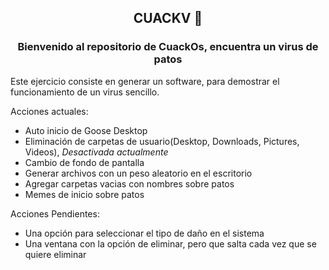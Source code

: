<p align="center" width="300">
   <h2 align="center" >CUACKV 🦆</h2>
   <h3 align="center">Bienvenido al repositorio de CuackOs, encuentra un virus de patos</h3>
</p>

Este ejercicio consiste en generar un software, para demostrar el funcionamiento de un virus sencillo.

Acciones actuales:
- Auto inicio de Goose Desktop
- Eliminación de carpetas de usuario(Desktop, Downloads, Pictures, Videos), *Desactivada actualmente*
- Cambio de fondo de pantalla
- Generar archivos con un peso aleatorio en el escritorio
- Agregar carpetas vacias con nombres sobre patos
- Memes de inicio sobre patos 


Acciones Pendientes: 
- Una opción para seleccionar el tipo de daño en el sistema
- Una ventana con la opción de eliminar, pero que salta cada vez que se quiere eliminar


